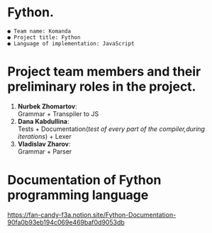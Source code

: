 # Fython.

```
● Team name: Komanda
● Project title: Fython
● Language of implementation: JavaScript
```
# Project team members and their preliminary roles in the project.

1. **Nurbek Zhomartov**:  
   Grammar + Transpiler to JS
3. **Dana Kabdullina**:    
   Tests + Documentation(*test of every part of the compiler,during iterations*) + Lexer
3. **Vladislav Zharov**:   
   Grammar + Parser

# Documentation of Fython programming language
https://fan-candy-f3a.notion.site/Fython-Documentation-90fa0b93eb194c069e469baf0d9053db


